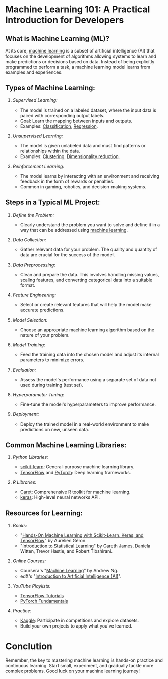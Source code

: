 # Machine Learning 101: A Practical Introduction for Developers

## What is Machine Learning (ML)?

At its core, [machine learning](https://en.wikipedia.org/wiki/Machine_learning) is a subset of artificial intelligence (AI) that focuses on the development of algorithms allowing systems to learn and make predictions or decisions based on data. Instead of being explicitly programmed to perform a task, a machine learning model learns from examples and experiences.

## Types of Machine Learning:

1. *Supervised Learning:*
   - The model is trained on a labeled dataset, where the input data is paired with corresponding output labels.
   - Goal: Learn the mapping between inputs and outputs.
   - Examples: [Classification](https://en.wikipedia.org/wiki/Statistical_classification), [Regression](https://en.wikipedia.org/wiki/Regression_analysis).

2. *Unsupervised Learning:*
   - The model is given unlabeled data and must find patterns or relationships within the data.
   - Examples: [Clustering](https://en.wikipedia.org/wiki/Cluster_analysis), [Dimensionality reduction](https://en.wikipedia.org/wiki/Dimensionality_reduction).

3. *Reinforcement Learning:*
   - The model learns by interacting with an environment and receiving feedback in the form of rewards or penalties.
   - Common in gaming, robotics, and decision-making systems.

## Steps in a Typical ML Project:

1. *Define the Problem:*
   - Clearly understand the problem you want to solve and define it in a way that can be addressed using [machine learning](https://en.wikipedia.org/wiki/Machine_learning).

2. *Data Collection:*
   - Gather relevant data for your problem. The quality and quantity of data are crucial for the success of the model.

3. *Data Preprocessing:*
   - Clean and prepare the data. This involves handling missing values, scaling features, and converting categorical data into a suitable format.

4. *Feature Engineering:*
   - Select or create relevant features that will help the model make accurate predictions.

5. *Model Selection:*
   - Choose an appropriate machine learning algorithm based on the nature of your problem.

6. *Model Training:*
   - Feed the training data into the chosen model and adjust its internal parameters to minimize errors.

7. *Evaluation:*
   - Assess the model's performance using a separate set of data not used during training (test set).

8. *Hyperparameter Tuning:*
   - Fine-tune the model's hyperparameters to improve performance.

9. *Deployment:*
   - Deploy the trained model in a real-world environment to make predictions on new, unseen data.

## Common Machine Learning Libraries:

1. *Python Libraries:*
   - [scikit-learn](https://scikit-learn.org/stable/): General-purpose machine learning library.
   - [TensorFlow](https://www.tensorflow.org/) and [PyTorch](https://pytorch.org/): Deep learning frameworks.

2. *R Libraries:*
   - [Caret](https://topepo.github.io/caret/): Comprehensive R toolkit for machine learning.
   - [keras](https://keras.io/): High-level neural networks API.

## Resources for Learning:

1. *Books:*
   - "[Hands-On Machine Learning with Scikit-Learn, Keras, and TensorFlow](https://www.oreilly.com/library/view/hands-on-machine-learning/9781492032632/)" by Aurélien Géron.
   - "[Introduction to Statistical Learning](https://www.statlearning.com/)" by Gareth James, Daniela Witten, Trevor Hastie, and Robert Tibshirani.

2. *Online Courses:*
   - Coursera's "[Machine Learning](https://www.coursera.org/learn/machine-learning)" by Andrew Ng.
   - edX's "[Introduction to Artificial Intelligence (AI)](https://www.edx.org/professional-certificate/mitx-introduction-to-artificial-intelligence)".

3. *YouTube Playlists:*
   - [TensorFlow Tutorials](https://www.youtube.com/playlist?list=PLQY2H8rRoyvzDbLUZkbudP-MFQZwNmU4S)
   - [PyTorch Fundamentals](https://www.youtube.com/playlist?list=PLZbbT5o_s2xrfNyHZsM6ufI0iZENK9xgG)

4. *Practice:*
   - [Kaggle](https://www.kaggle.com/): Participate in competitions and explore datasets.
   - Build your own projects to apply what you've learned.
# Conclution
Remember, the key to mastering machine learning is hands-on practice and continuous learning. Start small, experiment, and gradually tackle more complex problems. Good luck on your machine learning journey!